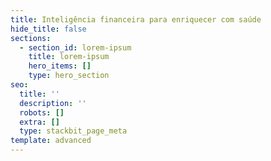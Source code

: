 ```yaml
---
title: Inteligência financeira para enriquecer com saúde
hide_title: false
sections:
  - section_id: lorem-ipsum
    title: lorem-ipsum
    hero_items: []
    type: hero_section
seo:
  title: ''
  description: ''
  robots: []
  extra: []
  type: stackbit_page_meta
template: advanced
---
```

